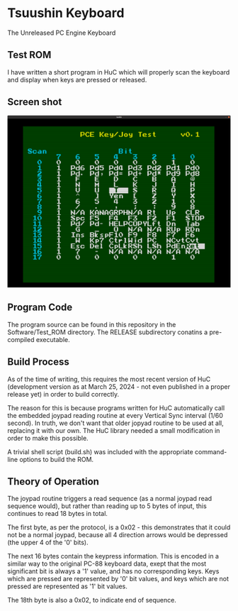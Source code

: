 # Tsuushin Keyboard

The Unreleased PC Engine Keyboard

## Test ROM

I have written a short program in HuC which will properly scan the keyboard and display
when keys are pressed or released.

## Screen shot

![Test ROM for Tsuushin Keyboard](images/PCE_Key_ROM.png)

## Program Code

The program source can be found in this repository in the Software/Test_ROM directory.
The RELEASE subdirectory conatins a pre-compiled executable.

## Build Process

As of the time of writing, this requires the most recent version of HuC (development
version as at March 25, 2024 - not even published in a proper release yet) in order
to build correctly.

The reason for this is because programs written for HuC automatically call the
embedded joypad reading routine at every Vertical Sync interval (1/60 second).
In truth, we don't want that older jopyad routine to be used at all, replacing it
with our own.  The HuC library needed a small modification in order to make this
possible.

A trivial shell script (build.sh) was included with the appropriate command-line options
to build the ROM.

## Theory of Operation

The joypad routine triggers a read sequence (as a normal joypad read sequence would),
but rather than reading up to 5 bytes of input, this continues to read 18 bytes in total.

The first byte, as per the protocol, is a 0x02 - this demonstrates that it could not be a
normal joypad, because all 4 direction arrows would be depressed (the upper 4 of the '0' bits).

The next 16 bytes contain the keypress information.  This is encoded in a similar way to
the original PC-88 keyboard data, exept that the most significant bit is always a '1' value,
and has no corresponding keys. Keys which are pressed are represented by '0' bit values, and
keys which are not pressed are represented as '1' bit values.

The 18th byte is also a 0x02, to indicate end of sequence.
